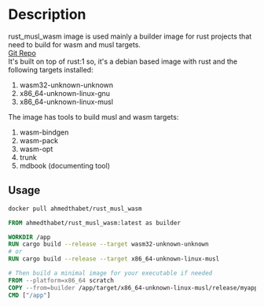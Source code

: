 # Description

rust_musl_wasm image is used mainly a builder image for rust projects that need to build for wasm and musl targets.\
[Git Repo](https://github.com/AhmedThabet/rust_musl_wasm) \
It's built on top of rust:1 so, it's a debian based image with rust and the following targets installed:

1. wasm32-unknown-unknown
2. x86_64-unknown-linux-gnu
3. x86_64-unknown-linux-musl

The image has tools to build musl and wasm targets:

1. wasm-bindgen
2. wasm-pack
3. wasm-opt
4. trunk
5. mdbook (documenting tool)

## Usage

```bash
docker pull ahmedthabet/rust_musl_wasm
```

```dockerfile
FROM ahmedthabet/rust_musl_wasm:latest as builder

WORKDIR /app
RUN cargo build --release --target wasm32-unknown-unknown
# or 
RUN cargo build --release --target x86_64-unknown-linux-musl

# Then build a minimal image for your executable if needed
FROM --platform=x86_64 scratch
COPY --from=builder /app/target/x86_64-unknown-linux-musl/release/myapp /app
CMD ["/app"]
```
